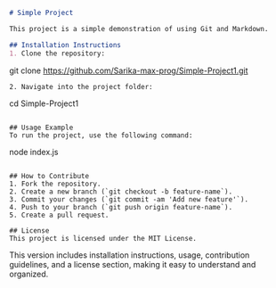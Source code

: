 ```markdown
# Simple Project

This project is a simple demonstration of using Git and Markdown.

## Installation Instructions
1. Clone the repository:
   ```
   git clone https://github.com/Sarika-max-prog/Simple-Project1.git
   ```
2. Navigate into the project folder:
   ```
   cd Simple-Project1
   ```

## Usage Example
To run the project, use the following command:
```
node index.js
```

## How to Contribute
1. Fork the repository.
2. Create a new branch (`git checkout -b feature-name`).
3. Commit your changes (`git commit -am 'Add new feature'`).
4. Push to your branch (`git push origin feature-name`).
5. Create a pull request.

## License
This project is licensed under the MIT License.
```

This version includes installation instructions, usage, contribution guidelines, and a license section, making it easy to understand and organized.



